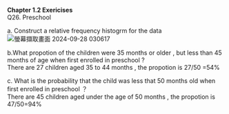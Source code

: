 **Chapter 1.2 Exericises**  
Q26. Preschool   
   
a. Construct a relative frequency histogrm for the data   
![螢幕擷取畫面 2024-09-28 030617](https://github.com/user-attachments/assets/b61232df-f341-4df7-bac8-a41dba9aa280)




b.What propotion of the children were 35 months or older , but less than 45 months of age when first enrolled in preschool ?   
There are 27 children aged 35 to 44 months , the propotion is 27/50 =54%  

c. What is the probability that the child was less that 50 months old when first enrolled in preschool ？  
There are 45 children aged under the age of 50 months , the propotion is 47/50=94%  
